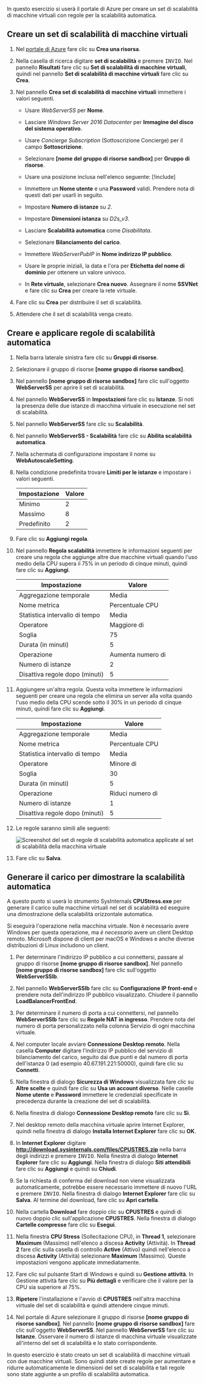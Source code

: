In questo esercizio si userà il portale di Azure per creare un set di scalabilità di macchine virtuali con regole per la scalabilità automatica.

## <a name="create-a-virtual-machine-scale-set"></a>Creare un set di scalabilità di macchine virtuali

1. Nel [portale di Azure](https://portal.azure.com/learn.docs.microsoft.com?azure-portal=true) fare clic su **Crea una risorsa**.

1. Nella casella di ricerca digitare **set di scalabilità** e premere <kbd>INVIO</kbd>. Nel pannello **Risultati** fare clic su **Set di scalabilità di macchine virtuali**, quindi nel pannello **Set di scalabilità di macchine virtuali** fare clic su **Crea**.

1. Nel pannello **Crea set di scalabilità di macchine virtuali** immettere i valori seguenti.
    - Usare _WebServerSS_ per **Nome**.
    - Lasciare _Windows Server 2016 Datacenter_ per **Immagine del disco del sistema operativo**.
    - Usare _Concierge Subscription_ (Sottoscrizione Concierge) per il campo **Sottoscrizione**.
    - Selezionare **<rgn>[nome del gruppo di risorse sandbox]</rgn>** per **Gruppo di risorse**.
    - Usare una posizione inclusa nell'elenco seguente: [!include[](../../../includes/azure-sandbox-regions-note-friendly.md)]

    - Immettere un **Nome utente** e una **Password** validi. Prendere nota di questi dati per usarli in seguito.
    - Impostare **Numero di istanze** su _2_.
    - Impostare **Dimensioni istanza** su _D2s_v3_.
    - Lasciare **Scalabilità automatica** come _Disabilitata_.
    - Selezionare **Bilanciamento del carico**.
    - Immettere _WebServerPubIP_ in **Nome indirizzo IP pubblico**.
    - Usare le proprie iniziali, la data e l'ora per **Etichetta del nome di dominio** per ottenere un valore univoco.
    - In **Rete virtuale**, selezionare **Crea nuovo**. Assegnare il nome **SSVNet** e fare clic su **Crea** per creare la rete virtuale.

1. Fare clic su **Crea** per distribuire il set di scalabilità.

1. Attendere che il set di scalabilità venga creato.

## <a name="create-and-apply-autoscale-rules"></a>Creare e applicare regole di scalabilità automatica

1. Nella barra laterale sinistra fare clic su **Gruppi di risorse**.

1. Selezionare il gruppo di risorse **<rgn>[nome gruppo di risorse sandbox]</rgn>**.

1. Nel pannello **<rgn>[nome gruppo di risorse sandbox]</rgn>** fare clic sull'oggetto **WebServerSS** per aprire il set di scalabilità.

1. Nel pannello **WebServerSS** in **Impostazioni** fare clic su **Istanze**. Si noti la presenza delle due istanze di macchina virtuale in esecuzione nel set di scalabilità.

1. Nel pannello **WebServerSS** fare clic su **Scalabilità**.

1. Nel pannello **WebServerSS - Scalabilità** fare clic su **Abilita scalabilità automatica**.

1. Nella schermata di configurazione impostare il nome su **WebAutoscaleSetting**.

1. Nella condizione predefinita trovare **Limiti per le istanze** e impostare i valori seguenti.

    |Impostazione|Valore|
    |---|---|
    |Minimo|2|
    |Massimo|8|
    |Predefinito|2|

1. Fare clic su **Aggiungi regola**.

1. Nel pannello **Regola scalabilità** immettere le informazioni seguenti per creare una regola che aggiunge altre due macchine virtuali quando l'uso medio della CPU supera il 75% in un periodo di cinque minuti, quindi fare clic su **Aggiungi**.

    |Impostazione|Valore|
    |---|---|
    |Aggregazione temporale|Media|
    |Nome metrica|Percentuale CPU|
    |Statistica intervallo di tempo|Media|
    |Operatore|Maggiore di|
    |Soglia|75|
    |Durata (in minuti)|5|
    |Operazione|Aumenta numero di|
    |Numero di istanze|2|
    |Disattiva regole dopo (minuti)|5|

1. Aggiungere un'altra regola. Questa volta immettere le informazioni seguenti per creare una regola che elimina un server alla volta quando l'uso medio della CPU scende sotto il 30% in un periodo di cinque minuti, quindi fare clic su **Aggiungi**.

    |Impostazione|Valore|
    |---|---|
    |Aggregazione temporale|Media|
    |Nome metrica|Percentuale CPU|
    |Statistica intervallo di tempo|Media|
    |Operatore|Minore di|
    |Soglia|30|
    |Durata (in minuti)|5|
    |Operazione|Riduci numero di|
    |Numero di istanze|1|
    |Disattiva regole dopo (minuti)|5|

1. Le regole saranno simili alle seguenti:

    ![Screenshot del set di regole di scalabilità automatica applicate al set di scalabilità della macchina virtuale](../media/5-scale-rules.png)

1. Fare clic su **Salva**.

## <a name="generate-load-to-demonstrate-autoscaling"></a>Generare il carico per dimostrare la scalabilità automatica

A questo punto si userà lo strumento SysInternals **CPUStress.exe** per generare il carico sulle macchine virtuali nel set di scalabilità ed eseguire una dimostrazione della scalabilità orizzontale automatica.

Si eseguirà l'operazione nella macchina virtuale. Non è necessario avere Windows per questa operazione, ma _è necessario_ avere un client Desktop remoto. Microsoft dispone di client per macOS e Windows e anche diverse distribuzioni di Linux includono un client.

1. Per determinare l'indirizzo IP pubblico a cui connettersi, passare al gruppo di risorse **<rgn>[nome gruppo di risorse sandbox]</rgn>**. Nel pannello **<rgn>[nome gruppo di risorse sandbox]</rgn>** fare clic sull'oggetto **WebServerSSlb**.

1. Nel pannello **WebServerSSlb** fare clic su **Configurazione IP front-end** e prendere nota dell'indirizzo IP pubblico visualizzato. Chiudere il pannello **LoadBalancerFrontEnd**.

1. Per determinare il numero di porta a cui connettersi, nel pannello **WebServerSSlb** fare clic su **Regole NAT in ingresso**. Prendere nota del numero di porta personalizzato nella colonna Servizio di ogni macchina virtuale.

1. Nel computer locale avviare **Connessione Desktop remoto**. Nella casella **Computer** digitare l'indirizzo IP pubblico del servizio di bilanciamento del carico, seguito dai due punti e dal numero di porta dell'istanza 0 (ad esempio 40.67.191.221:50000), quindi fare clic su **Connetti**.

1. Nella finestra di dialogo **Sicurezza di Windows** visualizzata fare clic su **Altre scelte** e quindi fare clic su **Usa un account diverso**. Nelle caselle **Nome utente** e **Password** immettere le credenziali specificate in precedenza durante la creazione del set di scalabilità.

1. Nella finestra di dialogo **Connessione Desktop remoto** fare clic su **Sì**.

1. Nel desktop remoto della macchina virtuale aprire Internet Explorer, quindi nella finestra di dialogo **Installa Internet Explorer** fare clic su **OK**.

1. In **Internet Explorer** digitare **http://download.sysinternals.com/files/CPUSTRES.zip** nella barra degli indirizzi e premere <kbd>INVIO</kbd>. Nella finestra di dialogo **Internet Explorer** fare clic su **Aggiungi**. Nella finestra di dialogo **Siti attendibili** fare clic su **Aggiungi** e quindi su **Chiudi**.

1. Se la richiesta di conferma del download non viene visualizzata automaticamente, potrebbe essere necessario immettere di nuovo l'URL e premere <kbd>INVIO</kbd>. Nella finestra di dialogo **Internet Explorer** fare clic su **Salva**. Al termine del download, fare clic su **Apri cartella**.

1. Nella cartella **Download** fare doppio clic su **CPUSTRES** e quindi di nuovo doppio clic sull'applicazione **CPUSTRES**. Nella finestra di dialogo **Cartelle compresse** fare clic su **Esegui**.

1. Nella finestra **CPU Stress** (Sollecitazione CPU), in **Thread 1**, selezionare **Maximum** (Massimo) nell'elenco a discesa **Activity** (Attività). In **Thread 2** fare clic sulla casella di controllo **Active** (Attivo) quindi nell'elenco a discesa **Activity** (Attività) selezionare **Maximum** (Massimo). Queste impostazioni vengono applicate immediatamente.

1. Fare clic sul pulsante Start di Windows e quindi su **Gestione attività**. In Gestione attività fare clic su **Più dettagli** e verificare che il valore per la CPU sia superiore al 75%.

1. **Ripetere** l'installazione e l'avvio di **CPUSTRES** nell'altra macchina virtuale del set di scalabilità e quindi attendere cinque minuti.

1. Nel portale di Azure selezionare il gruppo di risorse **<rgn>[nome gruppo di risorse sandbox]</rgn>**. Nel pannello **<rgn>[nome gruppo di risorse sandbox]</rgn>** fare clic sull'oggetto **WebServerSS**. Nel pannello **WebServerSS** fare clic su **Istanze**. Osservare il numero di istanze di macchina virtuale visualizzate all'interno del set di scalabilità e lo stato corrispondente.

In questo esercizio è stato creato un set di scalabilità di macchine virtuali con due macchine virtuali. Sono quindi state create regole per aumentare e ridurre automaticamente le dimensioni del set di scalabilità e tali regole sono state aggiunte a un profilo di scalabilità automatica.
